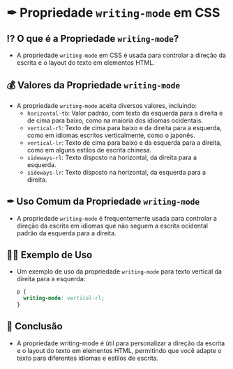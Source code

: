 # ✒ Propriedade `writing-mode` em CSS

## ⁉ O que é a Propriedade `writing-mode`?
- A propriedade `writing-mode` em CSS é usada para controlar a direção da escrita e o layout do texto em elementos HTML.

## 💰 Valores da Propriedade `writing-mode`
- A propriedade `writing-mode` aceita diversos valores, incluindo:
  - `horizontal-tb`: Valor padrão, com texto da esquerda para a direita e de cima para baixo, como na maioria dos idiomas ocidentais.
  - `vertical-rl`: Texto de cima para baixo e da direita para a esquerda, como em idiomas escritos verticalmente, como o japonês.
  - `vertical-lr`: Texto de cima para baixo e da esquerda para a direita, como em alguns estilos de escrita chinesa.
  - `sideways-rl`: Texto disposto na horizontal, da direita para a esquerda.
  - `sideways-lr`: Texto disposto na horizontal, da esquerda para a direita.

## ✒ Uso Comum da Propriedade `writing-mode`
- A propriedade `writing-mode` é frequentemente usada para controlar a direção da escrita em idiomas que não seguem a escrita ocidental padrão da esquerda para a direita.

## 👩‍🏫 Exemplo de Uso
- Um exemplo de uso da propriedade `writing-mode` para texto vertical da direita para a esquerda:
  ```css
  p {
    writing-mode: vertical-rl;
  }
   ```

## 🏁 Conclusão
- A propriedade writing-mode é útil para personalizar a direção da escrita e o layout do texto em elementos HTML, permitindo que você adapte o texto para diferentes idiomas e estilos de escrita.
